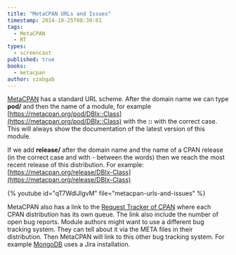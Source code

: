 ```yaml
---
title: "MetaCPAN URLs and Issues"
timestamp: 2014-10-25T08:30:01
tags:
  - MetaCPAN
  - RT
types:
  - screencast
published: true
books:
  - metacpan
author: szabgab
---
```



[MetaCPAN](https://metacpan.org/) has a standard URL scheme. After the domain name we can type **pod/** and then the name of a module,
for example [https://metacpan.org/pod/DBIx::Class](https://metacpan.org/pod/DBIx::Class) with the **::** with the correct case. This
will always show the documentation of the latest version of this module.

If we add **release/** after the domain name and the name of a CPAN release (in the correct case and with - between the words)
then we reach the most recent release of this distribution. For example: [https://metacpan.org/release/DBIx-Class](https://metacpan.org/release/DBIx-Class)


{% youtube id="qT7WdlJlgvM" file="metacpan-urls-and-issues" %}

MetaCPAN also has a link to the [Request Tracker of CPAN](https://rt.cpan.org/) where each CPAN distribution has its own queue. The link also
include the number of open bug reports. Module authors might want to use a different bug tracking system. They can tell about it via the
META files in their distribution. Then MetaCPAN will link to this other bug tracking system. For example [MongoDB](https://metacpan.org/pod/MongoDB)
uses a Jira installation.


